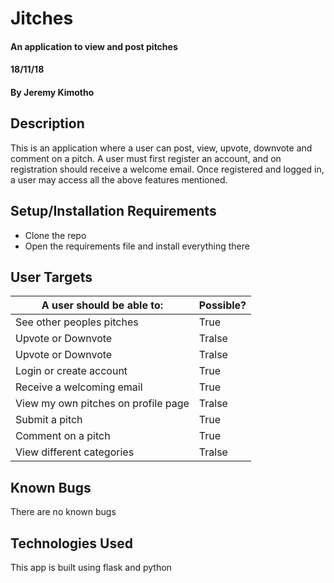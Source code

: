 # Jitches
#### An application to view and post pitches 
#### 18/11/18
#### By **Jeremy Kimotho**
## Description
This is an application where a user can post, view, upvote, downvote and comment on a pitch. A user must first register an account, and on registration should receive a welcome email. Once registered and logged in, a user may access all the above features mentioned.
## Setup/Installation Requirements
* Clone the repo
* Open the requirements file and install everything there
## User Targets
| A user should be able to: | Possible? |
| --- | --- |
| See other peoples pitches | True |
| Upvote or Downvote | Tralse |
| Upvote or Downvote | Tralse |
| Login or create account | True |
| Receive a welcoming email | True |
| View my own pitches on profile page | Tralse |
| Submit a pitch | True |
| Comment on a pitch | True |
| View different categories | Tralse |
## Known Bugs
There are no known bugs
## Technologies Used
This app is built using flask and python


 